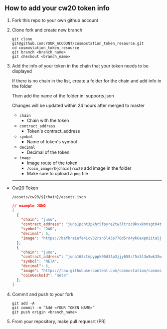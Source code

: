 ## How to add your cw20 token info

1. Fork this repo to your own github account

2. Clone fork and create new branch

   ```shell
   git clone git@github.com:YOUR_ACCOUNT/cosmostation_token_resource.git
   cd cosmostation_token_resource
   git branch <branch_name>
   git checkout <branch_name>
   ```

3. Add the info of your token in the chain that your token needs to be displayed

   If there is no chain in the list, create a folder for the chain and add info in the folder

   Then add the name of the folder in: supports.json

   Changes will be updated within 24 hours after merged to master

   - `chain`
     - Chain with the token
   - `contract_address`
     - Token's contract_address
   - `symbol`
     - Name of token's symbol
   - `decimal`
     - Decimal of the token
   - `image`
     - Image route of the token
     - `/coin_image/${chain}/cw20` add image in the folder
     - Make sure to upload a `png` file

   ---

- Cw20 Token

  `/assets/cw20/${chain}/assets.json`

  ```json
  // example JUNO
  [
    {
      "chain": "juno",
      "contract_address": "juno1pqht3pkhr5fpyre2tw3ltrzc0kvxknnsgt04thym9l7n2rmxgw0sgefues",
      "symbol": "DAO",
      "decimal": 6,
      "image": "https://bafkreiefe4icv32rsn5l43p776d5rd4yk6expmiita5jt5tqqugc65mbua.ipfs.cf-ipfs.com/"
    },
    {
      "chain": "juno",
      "contract_address": "juno168ctmpyppk90d34p3jjy658zf5a5l3w8wk35wht6ccqj4mr0yv8s4j5awr",
      "symbol": "NETA",
      "decimal": 6,
      "image": "https://raw.githubusercontent.com/cosmostation/cosmostation_token_resource/master/coin_image/juno/cw20/neta.png",
      "coinGeckoId": "neta"
    },
  ]
  ```

4. Commit and push to your fork

   ```shell
   git add -A
   git commit -m “Add <YOUR TOKEN NAME>”
   git push origin <branch_name>
   ```

5. From your repository, make pull requesrt (PR)
